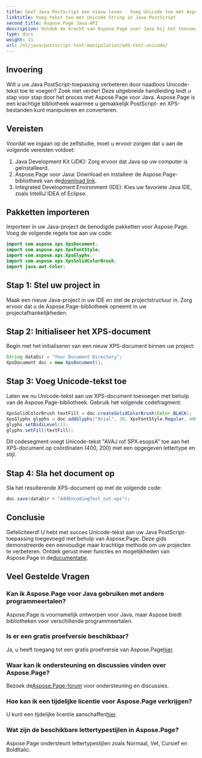 ```yaml
---
title: Geef Java PostScript een nieuw leven - Voeg Unicode toe met Aspose.Page
linktitle: Voeg tekst toe met Unicode String in Java PostScript
second_title: Aspose.Page Java-API
description: Ontdek de kracht van Aspose.Page voor Java bij het toevoegen van Unicode-tekst aan uw PostScript-projecten. Volg onze stapsgewijze handleiding voor een naadloze integratie. Download nu!
type: docs
weight: 11
url: /nl/java/postscript-text-manipulation/add-text-unicode/
---
```

## Invoering
Wilt u uw Java PostScript-toepassing verbeteren door naadloos Unicode-tekst toe te voegen? Zoek niet verder! Deze uitgebreide handleiding leidt u stap voor stap door het proces met Aspose.Page voor Java. Aspose.Page is een krachtige bibliotheek waarmee u gemakkelijk PostScript- en XPS-bestanden kunt manipuleren en converteren.
## Vereisten
Voordat we ingaan op de zelfstudie, moet u ervoor zorgen dat u aan de volgende vereisten voldoet:
1. Java Development Kit (JDK): Zorg ervoor dat Java op uw computer is geïnstalleerd.
2.  Aspose.Page voor Java: Download en installeer de Aspose.Page-bibliotheek van de[download link](https://releases.aspose.com/page/java/).
3. Integrated Development Environment (IDE): Kies uw favoriete Java IDE, zoals IntelliJ IDEA of Eclipse.
## Pakketten importeren
Importeer in uw Java-project de benodigde pakketten voor Aspose.Page. Voeg de volgende regels toe aan uw code:
```java
import com.aspose.xps.XpsDocument;
import com.aspose.xps.XpsFontStyle;
import com.aspose.xps.XpsGlyphs;
import com.aspose.xps.XpsSolidColorBrush;
import java.awt.Color;
```
## Stap 1: Stel uw project in
Maak een nieuw Java-project in uw IDE en stel de projectstructuur in. Zorg ervoor dat u de Aspose.Page-bibliotheek opneemt in uw projectafhankelijkheden.
## Stap 2: Initialiseer het XPS-document
Begin met het initialiseren van een nieuw XPS-document binnen uw project:
```java
String dataDir = "Your Document Directory";
XpsDocument doc = new XpsDocument();
```
## Stap 3: Voeg Unicode-tekst toe
Laten we nu Unicode-tekst aan uw XPS-document toevoegen met behulp van de Aspose.Page-bibliotheek. Gebruik het volgende codefragment:
```java
XpsSolidColorBrush textFill = doc.createSolidColorBrush(Color.BLACK);
XpsGlyphs glyphs = doc.addGlyphs("Arial", 20, XpsFontStyle.Regular, 400f, 200f, "AVAJ rof SPX.esopsA");
glyphs.setBidiLevel(1);
glyphs.setFill(textFill);
```
Dit codesegment voegt Unicode-tekst "AVAJ rof SPX.esopsA" toe aan het XPS-document op coördinaten (400, 200) met een opgegeven lettertype en stijl.
## Stap 4: Sla het document op
Sla het resulterende XPS-document op met de volgende code:
```java
doc.save(dataDir + "AddEncodingText_out.xps");
```
## Conclusie
Gefeliciteerd! U hebt met succes Unicode-tekst aan uw Java PostScript-toepassing toegevoegd met behulp van Aspose.Page. Deze gids demonstreerde een eenvoudige maar krachtige methode om uw projecten te verbeteren.
 Ontdek gerust meer functies en mogelijkheden van Aspose.Page in de[documentatie](https://reference.aspose.com/page/java/).
## Veel Gestelde Vragen
### Kan ik Aspose.Page voor Java gebruiken met andere programmeertalen?
Aspose.Page is voornamelijk ontworpen voor Java, maar Aspose biedt bibliotheken voor verschillende programmeertalen.
### Is er een gratis proefversie beschikbaar?
 Ja, u heeft toegang tot een gratis proefversie van Aspose.Page[hier](https://releases.aspose.com/).
### Waar kan ik ondersteuning en discussies vinden over Aspose.Page?
 Bezoek de[Aspose.Page-forum](https://forum.aspose.com/c/page/39) voor ondersteuning en discussies.
### Hoe kan ik een tijdelijke licentie voor Aspose.Page verkrijgen?
 U kunt een tijdelijke licentie aanschaffen[hier](https://purchase.aspose.com/temporary-license/).
### Wat zijn de beschikbare lettertypestijlen in Aspose.Page?
Aspose.Page ondersteunt lettertypestijlen zoals Normaal, Vet, Cursief en BoldItalic.